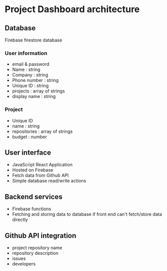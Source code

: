 # Project Dashboard architecture

## Database
Firebase firestore database
### User information
- email & password
- Name : string
- Company : string
- Phone number : string
- Unique ID : string
- projects : array of strings
- display name : string

### Project
- Unique ID
- name : string
- repositories : array of strings
- budget : number

## User interface
- JavaScript React Application
- Hosted on Firebase
- Fetch data from Github API
- Simple database read/write actions

## Backend services
- Firebase functions
- Fetching and storing data to database if front end can't fetch/store data directly
 
## Github API integration
- project repository name
- repository description
- issues
- developers

